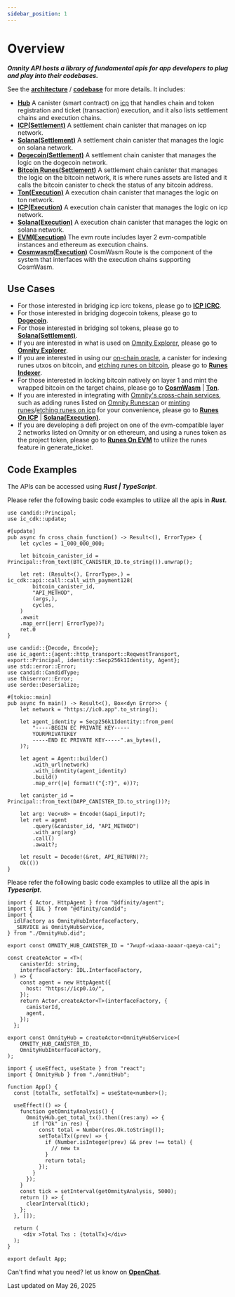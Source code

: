 ```yaml
---
sidebar_position: 1
---
```


# Overview

***Omnity API hosts a library of fundamental apis for app developers to plug and play into their codebases.***

See the **[architecture](https://docs.google.com/document/d/1Nrt4oNj7r59TrOp3dbFR7eTtG5Eml6JWT5RCWwrJQIs/edit?pli=1)** / **[codebase](https://github.com/octopus-network/omnity-interoperability)** for more details. It includes:

- **[Hub](https://github.com/octopus-network/omnity-interoperability/tree/main/hub)** A canister (smart contract) on [icp](https://internetcomputer.org/) that handles chain and token registration and ticket (transaction) execution, and it also lists settlement chains and execution chains.
- **[ICP(Settlement)](https://github.com/octopus-network/omnity-interoperability/tree/main/customs/icp)** A settlement chain canister that manages on icp network.
- **[Solana(Settlement)](https://github.com/octopus-network/omnity-interoperability/tree/main)** A settlement chain canister that manages the logic on solana network.
- **[Dogecoin(Settlement)](https://github.com/octopus-network/omnity-interoperability)** A settlement chain canister that manages the logic on the dogecoin network.
- **[Bitcoin Runes(Settlement)](https://github.com/octopus-network/omnity-interoperability/tree/main/customs/bitcoin_runes)** A settlement chain canister that manages the logic on the bitcoin network, it is where runes assets are listed and it calls the bitcoin canister to check the status of any bitcoin address.
- **[Ton(Execution)](https://github.com/octopus-network/omnity-interoperability/tree/main/route/ton)** A execution chain canister that manages the logic on ton network.
- **[ICP(Execution)](https://github.com/octopus-network/omnity-interoperability/tree/main/route/icp)** A execution chain canister that manages the logic on icp network.
- **[Solana(Execution)](https://github.com/octopus-network/omnity-interoperability/tree/main/route/solana)** A execution chain canister that manages the logic on solana network.
- **[EVM(Execution)](https://github.com/octopus-network/omnity-interoperability/tree/main/route/evm)** The evm route includes layer 2 evm-compatible instances and ethereum as execution chains.
- **[Cosmwasm(Execution)](https://github.com/octopus-network/cosmwasm-route)** CosmWasm Route is the component of the system that interfaces with the execution chains supporting CosmWasm.

## Use Cases

- For those interested in bridging icp icrc tokens, please go to **[ICP ICRC](https://docs.omnity.network/docs/Omnity-Hub/runes#icp-icrc)**.
- For those interested in bridging dogecoin tokens, please go to **[Dogecoin](https://docs.omnity.network/docs/Omnity-Hub/dogecoin)**.
- For those interested in bridging sol tokens, please go to **[Solana(Settlement)](https://docs.omnity.network/docs/Omnity-Hub/solana_settlement)**.
- If you are interested in what is used on [Omnity Explorer](https://explorer.omnity.network/), please go to **[Omnity Explorer](https://docs.omnity.network/docs/Omnity-Hub/explorer)**.
- If you are interested in using our [on-chain oracle](https://github.com/octopus-network/ord-canister), a canister for indexing runes utxos on bitcoin, and [etching runes on bitcoin](https://docs.omnity.network/docs/Omnity-Hub/runes#etching), please go to **[Runes Indexer](https://docs.omnity.network/docs/Omnity-Hub/runes#runes-indexer)**.
- For those interested in locking bitcoin natively on layer 1 and mint the wrapped bitcoin on the target chains, please go to **[CosmWasm](https://docs.omnity.network/docs/Omnity-Hub/cosmwasm)** | **[Ton](https://docs.omnity.network/docs/Omnity-Hub/ton)**.
- If you are interested in integrating with [Omnity's cross-chain services](https://bridge.omnity.network/runes), such as adding runes listed on [Omnity Runescan](https://www.runescan.net/runes) or [minting runes](https://docs.omnity.network/docs/Omnity-Hub/runes#generate_ticket_v2)/[etching runes on icp](https://docs.omnity.network/docs/Omnity-Hub/runes#etching_v2) for your convenience, please go to **[Runes On ICP](https://docs.omnity.network/docs/Omnity-Hub/runes)** | **[Solana(Execution)](https://docs.omnity.network/docs/Omnity-Hub/solana_execution)**.
- If you are developing a defi project on one of the evm-compatible layer 2 networks listed on Omnity or on ethereum, and using a runes token as the project token, please go to **[Runes On EVM](https://docs.omnity.network/docs/Omnity-Hub/evm)** to utilize the runes feature in generate_ticket.


## Code Examples
The APIs can be accessed using ***Rust | TypeScript***.

Please refer the following basic code examples to utilize all the apis in ***Rust***.
```code title="Rust (call via canister)"
use candid::Principal;
use ic_cdk::update;

#[update]
pub async fn cross_chain_function() -> Result<(), ErrorType> {
    let cycles = 1_000_000_000;

    let bitcoin_canister_id = Principal::from_text(BTC_CANISTER_ID.to_string()).unwrap();

    let ret: (Result<(), ErrorType>,) = ic_cdk::api::call::call_with_payment128(
        bitcoin_canister_id,
        "API_METHOD",
        (args,),
        cycles,
    )
    .await
    .map_err(|err| ErrorType)?;
    ret.0
}
```

```code title="Rust (call via http)"
use candid::{Decode, Encode};
use ic_agent::{agent::http_transport::ReqwestTransport, export::Principal, identity::Secp256k1Identity, Agent};
use std::error::Error;
use candid::CandidType;
use thiserror::Error;
use serde::Deserialize;

#[tokio::main]
pub async fn main() -> Result<(), Box<dyn Error>> {
	let network = "https://ic0.app".to_string();

	let agent_identity = Secp256k1Identity::from_pem(
		"-----BEGIN EC PRIVATE KEY-----
		YOURPRIVATEKEY
		-----END EC PRIVATE KEY-----".as_bytes(),
	)?;

	let agent = Agent::builder()
		.with_url(network)
		.with_identity(agent_identity)
		.build()
		.map_err(|e| format!("{:?}", e))?;

	let canister_id = Principal::from_text(DAPP_CANISTER_ID.to_string())?;

	let arg: Vec<u8> = Encode!(&api_input)?;
	let ret = agent
		.query(&canister_id, "API_METHOD")
		.with_arg(arg)
		.call()
		.await?;

	let result = Decode!(&ret, API_RETURN)??;
	Ok(())
}
```

Please refer the following basic code examples to utilize all the apis in ***Typescript***.
```code title="omnityHub.ts"
import { Actor, HttpAgent } from "@dfinity/agent";
import { IDL } from "@dfinity/candid";
import {
  idlFactory as OmnityHubInterfaceFactory,
  _SERVICE as OmnityHubService,
} from "./OmnityHub.did";

export const OMNITY_HUB_CANISTER_ID = "7wupf-wiaaa-aaaar-qaeya-cai";

const createActor = <T>(
    canisterId: string,
    interfaceFactory: IDL.InterfaceFactory,
  ) => {
    const agent = new HttpAgent({
      host: "https://icp0.io/",
    });
    return Actor.createActor<T>(interfaceFactory, {
      canisterId,
      agent,
    });
  };

export const OmnityHub = createActor<OmnityHubService>(
    OMNITY_HUB_CANISTER_ID,
    OmnityHubInterfaceFactory,
);
```

```code title="App.tsx"
import { useEffect, useState } from "react";
import { OmnityHub } from "./omnitHub";

function App() {
  const [totalTx, setTotalTx] = useState<number>();

  useEffect(() => {
    function getOmnityAnalysis() {
      OmnityHub.get_total_tx().then((res:any) => {
        if ("Ok" in res) {
          const total = Number(res.Ok.toString());
          setTotalTx((prev) => {
            if (Number.isInteger(prev) && prev !== total) {
              // new tx
            }
            return total;
          });
        }
      });
    }
    const tick = setInterval(getOmnityAnalysis, 5000);
    return () => {
      clearInterval(tick);
    };
  }, []);

  return (
     <div >Total Txs : {totalTx}</div>
  );
}

export default App;
```

Can't find what you need? let us know on **[OpenChat](https://oc.app/community/o5uz6-dqaaa-aaaar-bhnia-cai/channel/209373796018851818071085429101874032721/)**.

Last updated on May 26, 2025